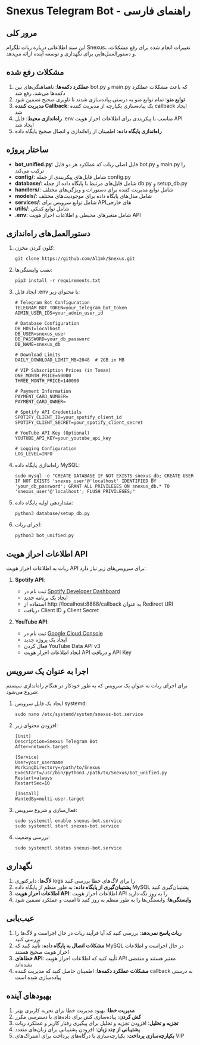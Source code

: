 # Snexus Telegram Bot - راهنمای فارسی

## مرور کلی
این سند اطلاعاتی درباره ربات تلگرام Snexus، تغییرات انجام شده برای رفع مشکلات، و دستورالعمل‌هایی برای نگهداری و توسعه آینده ارائه می‌دهد.

## مشکلات رفع شده
1. **عملکرد دکمه‌ها**: ناهماهنگی‌های بین bot.py و main.py که باعث مشکلات عملکرد دکمه‌ها می‌شد، رفع شد
2. **توابع منو**: تمام توابع منو به درستی پیاده‌سازی شدند تا ناوبری صحیح تضمین شود
3. **مدیریت کننده Callback**: یک پیاده‌سازی یکپارچه از مدیریت کننده callback ایجاد شد
4. **راه‌اندازی محیط**: فایل .env مناسب با پیکربندی برای اطلاعات احراز هویت API ایجاد شد
5. **راه‌اندازی پایگاه داده**: اطمینان از راه‌اندازی و اتصال صحیح پایگاه داده

## ساختار پروژه
- **bot_unified.py**: فایل اصلی ربات که عملکرد هر دو فایل bot.py و main.py را ترکیب می‌کند
- **config/**: شامل فایل‌های پیکربندی از جمله config.py
- **database/**: شامل فایل‌های مرتبط با پایگاه داده از جمله db.py و setup_db.py
- **handlers/**: شامل توابع مدیریت کننده برای دستورات و ویژگی‌های مختلف
- **models/**: شامل مدل‌های پایگاه داده برای موجودیت‌های مختلف
- **services/**: شامل توابع سرویس برای API‌های خارجی
- **utils/**: شامل توابع کمکی
- **.env**: شامل متغیرهای محیطی و اطلاعات احراز هویت API

## دستورالعمل‌های راه‌اندازی
1. کلون کردن مخزن:
   ```
   git clone https://github.com/Al1mk/Snexus.git
   ```

2. نصب وابستگی‌ها:
   ```
   pip3 install -r requirements.txt
   ```

3. ایجاد فایل .env با محتوای زیر:
   ```
   # Telegram Bot Configuration
   TELEGRAM_BOT_TOKEN=your_telegram_bot_token
   ADMIN_USER_IDS=your_admin_user_id

   # Database Configuration
   DB_HOST=localhost
   DB_USER=snexus_user
   DB_PASSWORD=your_db_password
   DB_NAME=snexus_db

   # Download Limits
   DAILY_DOWNLOAD_LIMIT_MB=2048  # 2GB in MB

   # VIP Subscription Prices (in Toman)
   ONE_MONTH_PRICE=50000
   THREE_MONTH_PRICE=140000

   # Payment Information
   PAYMENT_CARD_NUMBER=
   PAYMENT_CARD_OWNER=

   # Spotify API Credentials
   SPOTIFY_CLIENT_ID=your_spotify_client_id
   SPOTIFY_CLIENT_SECRET=your_spotify_client_secret

   # YouTube API Key (Optional)
   YOUTUBE_API_KEY=your_youtube_api_key

   # Logging Configuration
   LOG_LEVEL=INFO
   ```

4. راه‌اندازی پایگاه داده MySQL:
   ```
   sudo mysql -e "CREATE DATABASE IF NOT EXISTS snexus_db; CREATE USER IF NOT EXISTS 'snexus_user'@'localhost' IDENTIFIED BY 'your_db_password'; GRANT ALL PRIVILEGES ON snexus_db.* TO 'snexus_user'@'localhost'; FLUSH PRIVILEGES;"
   ```

5. مقداردهی اولیه پایگاه داده:
   ```
   python3 database/setup_db.py
   ```

6. اجرای ربات:
   ```
   python3 bot_unified.py
   ```

## اطلاعات احراز هویت API
ربات به اطلاعات احراز هویت API برای سرویس‌های زیر نیاز دارد:

1. **Spotify API**:
   - ثبت نام در [Spotify Developer Dashboard](https://developer.spotify.com/dashboard/)
   - ایجاد یک برنامه جدید
   - استفاده از http://localhost:8888/callback به عنوان Redirect URI
   - دریافت Client ID و Client Secret

2. **YouTube API**:
   - ثبت نام در [Google Cloud Console](https://console.cloud.google.com/)
   - ایجاد یک پروژه جدید
   - فعال کردن YouTube Data API v3
   - ایجاد اطلاعات احراز هویت API و دریافت API Key

## اجرا به عنوان یک سرویس
برای اجرای ربات به عنوان یک سرویس که به طور خودکار در هنگام راه‌اندازی سیستم شروع می‌شود:

1. ایجاد یک فایل سرویس systemd:
   ```
   sudo nano /etc/systemd/system/snexus-bot.service
   ```

2. افزودن محتوای زیر:
   ```
   [Unit]
   Description=Snexus Telegram Bot
   After=network.target

   [Service]
   User=your_username
   WorkingDirectory=/path/to/Snexus
   ExecStart=/usr/bin/python3 /path/to/Snexus/bot_unified.py
   Restart=always
   RestartSec=10

   [Install]
   WantedBy=multi-user.target
   ```

3. فعال‌سازی و شروع سرویس:
   ```
   sudo systemctl enable snexus-bot.service
   sudo systemctl start snexus-bot.service
   ```

4. بررسی وضعیت:
   ```
   sudo systemctl status snexus-bot.service
   ```

## نگهداری
1. **لاگ‌ها**: دایرکتوری logs را برای لاگ‌های خطا بررسی کنید
2. **پشتیبان‌گیری از پایگاه داده**: به طور منظم از پایگاه داده MySQL پشتیبان‌گیری کنید
3. **اطلاعات احراز هویت API**: اطلاعات احراز هویت API را به روز نگه دارید
4. **وابستگی‌ها**: وابستگی‌ها را به طور منظم به روز کنید تا امنیت و عملکرد تضمین شود

## عیب‌یابی
1. **ربات پاسخ نمی‌دهد**: بررسی کنید که آیا فرآیند ربات در حال اجراست و لاگ‌ها را بررسی کنید
2. **مشکلات اتصال به پایگاه داده**: تأیید کنید که MySQL در حال اجراست و اطلاعات احراز هویت صحیح هستند
3. **خطاهای API**: تأیید کنید که اطلاعات احراز هویت API معتبر هستند و منقضی نشده‌اند
4. **مشکلات عملکرد دکمه‌ها**: اطمینان حاصل کنید که مدیریت کننده callback به درستی پیاده‌سازی شده است

## بهبودهای آینده
1. **مدیریت خطا**: بهبود مدیریت خطا برای تجربه کاربری بهتر
2. **کش کردن**: پیاده‌سازی کش برای داده‌های با دسترسی مکرر
3. **تجزیه و تحلیل**: افزودن تجزیه و تحلیل برای پیگیری رفتار کاربر و عملکرد ربات
4. **پشتیبانی از چند زبان**: افزودن پشتیبانی برای زبان‌های متعدد
5. **یکپارچه‌سازی پرداخت**: یکپارچه‌سازی با درگاه‌های پرداخت برای اشتراک‌های VIP
